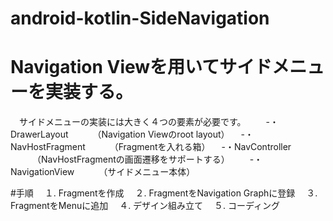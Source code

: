 # android-kotlin-SideNavigation
# Navigation Viewを用いてサイドメニューを実装する。
　サイドメニューの実装には大きく４つの要素が必要です。
　　-・DrawerLayout
　　　（Navigation Viewのroot layout）
  　-・NavHostFragment
　　　（Fragmentを入れる箱）
  　-・NavController
　　　（NavHostFragmentの画面遷移をサポートする）
　　-・NavigationView
　　　（サイドメニュー本体）

#手順
　１. Fragmentを作成
　２. FragmentをNavigation Graphに登録
　３. FragmentをMenuに追加
　４. デザイン組み立て
　５. コーディング
